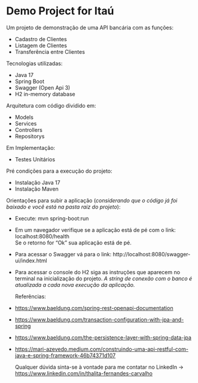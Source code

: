 # Demo Project for Itaú 

Um projeto de demonstração de uma API bancária com as funções:
- Cadastro de Clientes
- Listagem de Clientes
- Transferência entre Clientes

Tecnologias utilizadas:
 - Java 17
 - Spring Boot
 - Swagger (Open Api 3)
 - H2 in-memory database
   
 Arquitetura com código dividido em:
 - Models
 - Services
 - Controllers
 - Repositorys
  
Em Implementação:
- Testes Unitários
  
 Pré condições para a execução do projeto:
  - Instalação Java 17
  - Instalação Maven
  
Orientações para subir a aplicação (*considerando que o código já foi baixado e você está na pasta raiz do projeto*):
- Execute: mvn spring-boot:run
- Em um navegador verifique se a aplicação está de pé com o link: localhost:8080/health  
Se o retorno for “Ok” sua aplicação está de pé.
- Para acessar o Swagger vá para o link: http://localhost:8080/swagger-ui/index.html
- Para acessar o console do H2 siga as instruções que aparecem no terminal na inicialização do projeto. *A string de conexão com o banco é atualizada a cada nova execução da aplicação.*
  
  Referências:
- https://www.baeldung.com/spring-rest-openapi-documentation
- https://www.baeldung.com/transaction-configuration-with-jpa-and-spring
- https://www.baeldung.com/the-persistence-layer-with-spring-data-jpa
- https://mari-azevedo.medium.com/construindo-uma-api-restful-com-java-e-spring-framework-46b74371d107
  
  Qualquer dúvida sinta-se à vontade para me contatar no LinkedIn -> https://www.linkedin.com/in/thalita-fernandes-carvalho
